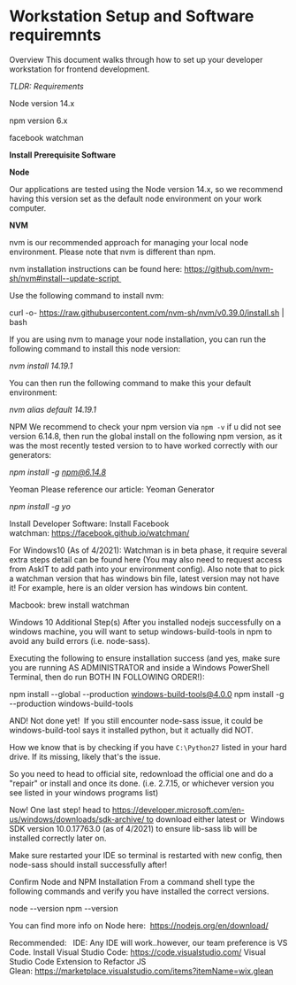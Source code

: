 # Workstation Setup and Software requiremnts #

Overview
This document walks through how to set up your developer workstation for frontend development.

*TLDR: Requirements*

Node version 14.x

npm version 6.x

facebook watchman


**Install Prerequisite Software**

**Node**

Our applications are tested using the Node version 14.x, so we recommend having this version set as the default node environment on your work computer.

**NVM**

nvm is our recommended approach for managing your local node environment. Please note that nvm is different than npm.

nvm installation instructions can be found here: https://github.com/nvm-sh/nvm#install--update-script 


Use the following command to install nvm:

curl -o- https://raw.githubusercontent.com/nvm-sh/nvm/v0.39.0/install.sh | bash


If you are using nvm to manage your node installation, you can run the following command to install this node version:

*nvm install 14.19.1*


You can then run the following command to make this your default environment:

*nvm alias default 14.19.1*


NPM
We recommend to check your npm version via `npm -v` if u did not see version 6.14.8, then run the global install on the following npm version, as it was the most recently tested version to to have worked correctly with our generators:

*npm install -g npm@6.14.8*


Yeoman
Please reference our article: Yeoman Generator

*npm install -g yo*

Install Developer Software:
Install Facebook watchman: https://facebook.github.io/watchman/

For Windows10 (As of 4/2021): Watchman is in beta phase, it require several extra steps detail can be found here (You may also need to request access from AskIT to add path into your environment config). Also note that to pick a watchman version that has windows bin file, latest version may not have it! For example, here is an older version has windows bin content. 

Macbook: brew install watchman




Windows 10 Additional Step(s)
After you installed nodejs successfully on a windows machine, you will want to setup windows-build-tools in npm to avoid any build errors (i.e. node-sass).

Executing the following to ensure installation success (and yes, make sure you are running AS ADMINISTRATOR and inside a Windows PowerShell Terminal, then do run BOTH IN FOLLOWING ORDER!):

npm install --global --production windows-build-tools@4.0.0
npm install -g --production windows-build-tools

AND! Not done yet!  If you still encounter node-sass issue, it could be windows-build-tool says it installed python, but it actually did NOT.

How we know that is by checking if you have `C:\Python27` listed in your hard drive. If its missing, likely that's the issue.

So you need to head to official site, redownload the official one and do a "repair" or install and once its done. (i.e. 2.7.15, or whichever version you see listed in your windows programs list)

Now! One last step! head to https://developer.microsoft.com/en-us/windows/downloads/sdk-archive/ to download either latest or  Windows SDK version 10.0.17763.0 (as of 4/2021) to ensure lib-sass lib will be installed correctly later on.

Make sure restarted your IDE so terminal is restarted with new config, then node-sass should install successfully after!


Confirm Node and NPM Installation
From a command shell type the following commands and verify you have installed the correct versions.

node --version
npm --version


You can find more info on Node here:  https://nodejs.org/en/download/


Recommended:  
IDE: Any IDE will work..however, our team preference is VS Code.
Install Visual Studio Code: https://code.visualstudio.com/
Visual Studio Code Extension to Refactor JS Glean: https://marketplace.visualstudio.com/items?itemName=wix.glean